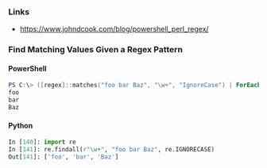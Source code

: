 ### Links
* https://www.johndcook.com/blog/powershell_perl_regex/

### Find Matching Values Given a Regex Pattern

#### PowerShell
```powershell
PS C:\> ([regex]::matches("foo bar Baz", "\w+", "IgnoreCase") | ForEach { $_.value})
foo
bar
Baz
```

#### Python
```python
In [140]: import re
In [141]: re.findall(r"\w+", "foo bar Baz", re.IGNORECASE)
Out[141]: ['foo', 'bar', 'Baz']
```
